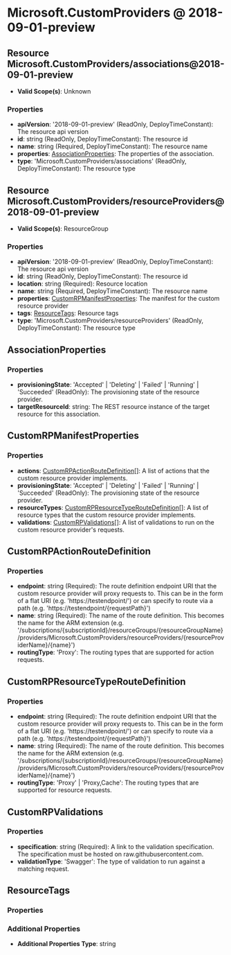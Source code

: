 # Microsoft.CustomProviders @ 2018-09-01-preview

## Resource Microsoft.CustomProviders/associations@2018-09-01-preview
* **Valid Scope(s)**: Unknown
### Properties
* **apiVersion**: '2018-09-01-preview' (ReadOnly, DeployTimeConstant): The resource api version
* **id**: string (ReadOnly, DeployTimeConstant): The resource id
* **name**: string (Required, DeployTimeConstant): The resource name
* **properties**: [AssociationProperties](#associationproperties): The properties of the association.
* **type**: 'Microsoft.CustomProviders/associations' (ReadOnly, DeployTimeConstant): The resource type

## Resource Microsoft.CustomProviders/resourceProviders@2018-09-01-preview
* **Valid Scope(s)**: ResourceGroup
### Properties
* **apiVersion**: '2018-09-01-preview' (ReadOnly, DeployTimeConstant): The resource api version
* **id**: string (ReadOnly, DeployTimeConstant): The resource id
* **location**: string (Required): Resource location
* **name**: string (Required, DeployTimeConstant): The resource name
* **properties**: [CustomRPManifestProperties](#customrpmanifestproperties): The manifest for the custom resource provider
* **tags**: [ResourceTags](#resourcetags): Resource tags
* **type**: 'Microsoft.CustomProviders/resourceProviders' (ReadOnly, DeployTimeConstant): The resource type

## AssociationProperties
### Properties
* **provisioningState**: 'Accepted' | 'Deleting' | 'Failed' | 'Running' | 'Succeeded' (ReadOnly): The provisioning state of the resource provider.
* **targetResourceId**: string: The REST resource instance of the target resource for this association.

## CustomRPManifestProperties
### Properties
* **actions**: [CustomRPActionRouteDefinition](#customrpactionroutedefinition)[]: A list of actions that the custom resource provider implements.
* **provisioningState**: 'Accepted' | 'Deleting' | 'Failed' | 'Running' | 'Succeeded' (ReadOnly): The provisioning state of the resource provider.
* **resourceTypes**: [CustomRPResourceTypeRouteDefinition](#customrpresourcetyperoutedefinition)[]: A list of resource types that the custom resource provider implements.
* **validations**: [CustomRPValidations](#customrpvalidations)[]: A list of validations to run on the custom resource provider's requests.

## CustomRPActionRouteDefinition
### Properties
* **endpoint**: string (Required): The route definition endpoint URI that the custom resource provider will proxy requests to. This can be in the form of a flat URI (e.g. 'https://testendpoint/') or can specify to route via a path (e.g. 'https://testendpoint/{requestPath}')
* **name**: string (Required): The name of the route definition. This becomes the name for the ARM extension (e.g. '/subscriptions/{subscriptionId}/resourceGroups/{resourceGroupName}/providers/Microsoft.CustomProviders/resourceProviders/{resourceProviderName}/{name}')
* **routingType**: 'Proxy': The routing types that are supported for action requests.

## CustomRPResourceTypeRouteDefinition
### Properties
* **endpoint**: string (Required): The route definition endpoint URI that the custom resource provider will proxy requests to. This can be in the form of a flat URI (e.g. 'https://testendpoint/') or can specify to route via a path (e.g. 'https://testendpoint/{requestPath}')
* **name**: string (Required): The name of the route definition. This becomes the name for the ARM extension (e.g. '/subscriptions/{subscriptionId}/resourceGroups/{resourceGroupName}/providers/Microsoft.CustomProviders/resourceProviders/{resourceProviderName}/{name}')
* **routingType**: 'Proxy' | 'Proxy,Cache': The routing types that are supported for resource requests.

## CustomRPValidations
### Properties
* **specification**: string (Required): A link to the validation specification. The specification must be hosted on raw.githubusercontent.com.
* **validationType**: 'Swagger': The type of validation to run against a matching request.

## ResourceTags
### Properties
### Additional Properties
* **Additional Properties Type**: string

